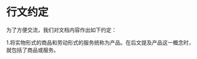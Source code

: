 # 行文约定 #

为了方便交流，我们对文档内容作出如下约定：

1.将实物形式的商品和劳动形式的服务统称为产品。在后文提及产品这一概念时，就包括了商品或服务。
<!-- 
2.由于“需求”一词的定义繁多，考虑到实际应用的需要，我们将其定义为用户对某类事物或心理动机的需要。如过没有特别的说明，需求就是指的用户需求。 -->